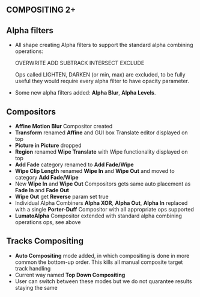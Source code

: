 ## COMPOSITING 2+



## Alpha filters


  * All shape creating Alpha filters to support the standard alpha combining operations:

	OVERWRITE
	ADD
	SUBTRACK
	INTERSECT
	EXCLUDE

	Ops called LIGHTEN, DARKEN (or min, max) are excluded, to be fully useful they would require every alpha filter to have opacity parameter.

  * Some new alpha filters added: **Alpha Blur**, **Alpha Levels**.


## Compositors

  * **Affine Motion Blur** Compositor created
  * **Transform** renamed **Affine** and GUI box Translate editor displayed on top
  * **Picture in Picture** dropped
  * **Region** renamed **Wipe Translate** with Wipe functionality displayed on top
  * **Add Fade** category renamed to **Add Fade/Wipe**
  * **Wipe Clip Length** renamed **Wipe In** and **Wipe Out** and moved to category **Add Fade/Wipe**
  * New **Wipe In** and **Wipe Out** Compositors gets same auto placement as **Fade In** and  **Fade Out** 
  *  **Wipe Out** get **Reverse** param set true
  * Individual Alpha Combiners **Alpha XOR**, **Alpha Out**, **Alpha In** replaced with a single **Porter-Duff** Compositor with all appropriate ops supported
  * **LumatoAlpha** Compositor extended with standard alpha combining operations ops, see above

## Tracks Compositing

  * **Auto  Compositing**  mode added, in  which compositing is done in more common the bottom-up order.  This kills all manual composite target track handling
  * Current way named **Top Down Compositing**
  * User can switch between these modes but we do not quarantee results staying the same




